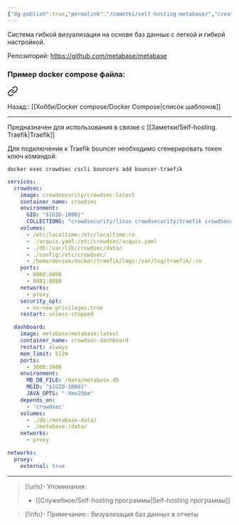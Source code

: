```yaml
---
{"dg-publish":true,"permalink":"/zametki/self-hosting-metabase/","created":"2024-10-05 17:04","updated":"2024-10-05T17:08:10+03:00"}
---
```


Система гибкой визуализации на основе баз данных с легкой и гибкой настройкой.

Репозиторий: https://github.com/metabase/metabase

### Пример docker compose файла:

<div class="transclusion internal-embed is-loaded"><a class="markdown-embed-link" href="/docker-compose/crowd-sec/" aria-label="Open link"><svg xmlns="http://www.w3.org/2000/svg" width="24" height="24" viewBox="0 0 24 24" fill="none" stroke="currentColor" stroke-width="2" stroke-linecap="round" stroke-linejoin="round" class="svg-icon lucide-link"><path d="M10 13a5 5 0 0 0 7.54.54l3-3a5 5 0 0 0-7.07-7.07l-1.72 1.71"></path><path d="M14 11a5 5 0 0 0-7.54-.54l-3 3a5 5 0 0 0 7.07 7.07l1.71-1.71"></path></svg></a><div class="markdown-embed">




Назад:: [[Хобби/Docker compose/Docker Compose\|список шаблонов]]

---
Предназначен для использования в связке с [[Заметки/Self-hosting. Traefik\|Traefik]]

Для подключения к Traefik bouncer необходимо сгенерировать токен ключ командой:
```shell
docker exec crowdsec cscli bouncers add bouncer-traefik
```

```yaml
services:
  crowdsec:
    image: crowdsecurity/crowdsec:latest
    container_name: crowdsec
    environment:
      GID: "${GID-1000}"
      COLLECTIONS: "crowdsecurity/linux crowdsecurity/traefik crowdsecurity/appsec-virtual-patching crowdsecurity/appsec-generic-rules firix/authentik Dominic-Wagner/vaultwarden gauth-fr/immich aidalinfo/couchdb LePresidente/gitea"
    volumes:
      - /etc/localtime:/etc/localtime:ro
      - ./acquis.yaml:/etc/crowdsec/acquis.yaml
      - ./db:/var/lib/crowdsec/data/
      - ./config:/etc/crowdsec/
      - /home/deniom/docker/traefik/logs:/var/log/traefik/:ro
    ports:
      - 6060:6060
      - 8081:8080
    networks:
      - proxy
    security_opt:
      - no-new-privileges:true
    restart: unless-stopped

  dashboard:
    image: metabase/metabase:latest
    container_name: crowdsec-dashboard
    restart: always
    mem_limit: 512m
    ports:
      - 3000:3000
    environment:
      MB_DB_FILE: /data/metabase.db
      MGID: "${GID-1000}"
      JAVA_OPTS: "-Xmx256m"
    depends_on:
      - 'crowdsec'
    volumes:
      - ./db:/metabase-data/
      - ./metabase:/data/
    networks:
      - proxy

networks:
  proxy:
    external: true
```



</div></div>


---
> [!urls]- Упоминания:
> - [[Служебное/Self-hosting программы\|Self-hosting программы]]

> [!info]-
> Примечание:: Визуализация баз данных в отчеты
